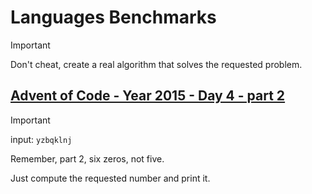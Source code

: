 # Languages Benchmarks

> [!IMPORTANT]
> Don't cheat, create a real algorithm that solves the requested problem.

## [Advent of Code - Year 2015 - Day 4 - part 2](https://adventofcode.com/2015/day/4#part2)

> [!IMPORTANT]
> input: `yzbqklnj`
> 
> Remember, part 2, six zeros, not five.

Just compute the requested number and print it.
